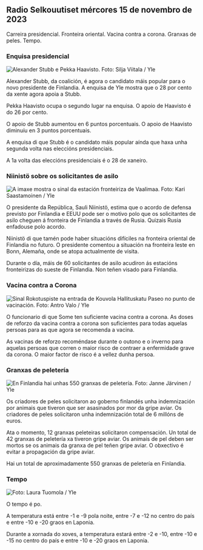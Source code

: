 ## Radio Selkouutiset mércores 15 de novembro de 2023

Carreira presidencial. Fronteira oriental. Vacina contra a corona. Granxas de peles. Tempo.

### Enquisa presidencial

![Alexander Stubb e Pekka Haavisto. Foto: Silja Viitala / Yle](https://images.cdn.yle.fi/image/upload/c_crop,h_3188,w_5668,x_0,y_327/ar_1.7777777777777777,c_fill,g_faces,h_671,w_r1201.q_auto:eco/f_auto/fl_lossy/v1698912813/39-11947566543595173663)

Alexander Stubb, da coalición, é agora o candidato máis popular para o novo presidente de Finlandia. A enquisa de Yle mostra que o 28 por cento da xente agora apoia a Stubb.

Pekka Haavisto ocupa o segundo lugar na enquisa. O apoio de Haavisto é do 26 por cento.

O apoio de Stubb aumentou en 6 puntos porcentuais. O apoio de Haavisto diminuíu en 3 puntos porcentuais.

A enquisa di que Stubb é o candidato máis popular aínda que haxa unha segunda volta nas eleccións presidenciais.

A 1a volta das eleccións presidenciais é o 28 de xaneiro.

### Niinistö sobre os solicitantes de asilo

![A imaxe mostra o sinal da estación fronteiriza de Vaalimaa. Foto: Kari Saastamoinen / Yle](https://images.cdn.yle.fi/image/upload/c_crop,h_2908,w_5178,x_0,y_0/ar_1.7777777777777777,c_fill,g_faces,h_671,w_r1201.q_auto:eco/f_auto/fl_lossy/v1699908638/39-120003165528559efc2b)

O presidente da República, Sauli Niinistö, estima que o acordo de defensa previsto por Finlandia e EEUU pode ser o motivo polo que os solicitantes de asilo cheguen á fronteira de Finlandia a través de Rusia. Quizais Rusia enfadouse polo acordo.

Niinistö di que tamén pode haber situacións difíciles na fronteira oriental de Finlandia no futuro. O presidente comentou a situación na fronteira leste en Bonn, Alemaña, onde se atopa actualmente de visita.

Durante o día, máis de 60 solicitantes de asilo acudiron ás estacións fronteirizas do sueste de Finlandia. Non teñen visado para Finlandia.

### Vacina contra a Corona

![Sinal Rokotuspiste na entrada de Kouvola Hallituskatu Paseo no punto de vacinación. Foto: Antro Valo / Yle](https://images.cdn.yle.fi/image/upload/c_crop,h_3247,w_5773,x_0,y_601/ar_1.7777777777777777,c_fill,g_faces,h_675,/0,w_r1201q_auto:eco/f_auto/fl_lossy/v1699867130/39-11997076551e51acfff3)

O funcionario di que Some ten suficiente vacina contra a corona. As doses de reforzo da vacina contra a corona son suficientes para todas aquelas persoas para as que agora se recomenda a vacina.

As vacinas de reforzo recoméndase durante o outono e o inverno para aquelas persoas que corren o maior risco de contraer a enfermidade grave da corona. O maior factor de risco é a vellez dunha persoa.

### Granxas de peletería

![En Finlandia hai unhas 550 granxas de peletería. Foto: Janne Järvinen / Yle](https://images.cdn.yle.fi/image/upload/c_crop,h_4597,w_8174,x_18,y_0/ar_1.7777777777777777,c_fill,g_faces,h_6705,wd_r_1201.q_auto:eco/f_auto/fl_lossy/v1696520468/39-1181997651ed401620a0)

Os criadores de peles solicitaron ao goberno finlandés unha indemnización por animais que tiveron que ser asasinados por mor da gripe aviar. Os criadores de peles solicitaron unha indemnización total de 6 millóns de euros.

Ata o momento, 12 granxas peleteiras solicitaron compensación. Un total de 42 granxas de peletería xa tiveron gripe aviar. Os animais de pel deben ser mortos se os animais da granxa de pel teñen gripe aviar. O obxectivo é evitar a propagación da gripe aviar.

Hai un total de aproximadamente 550 granxas de peletería en Finlandia.

### Tempo

![ Foto: Laura Tuomola / Yle](https://images.cdn.yle.fi/image/upload/c_crop,h_1080,w_1919,x_0,y_0/ar_1.7777777777777777,c_fill,g_faces,h_675,/d_r1_201.0/q_auto:eco/f_auto/fl_lossy/v1700050702/39-12009776554b6f9117dc)

O tempo é po.

A temperatura está entre -1 e -9 pola noite, entre -7 e -12 no centro do país e entre -10 e -20 graos en Laponia.

Durante a xornada do xoves, a temperatura estará entre -2 e -10, entre -10 e -15 no centro do país e entre -10 e -20 graos en Laponia.
